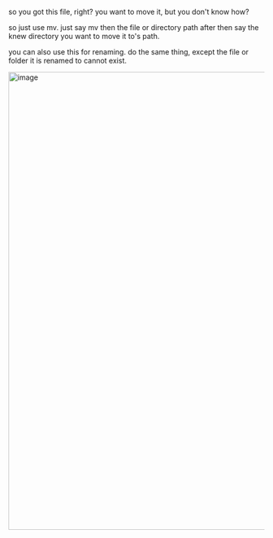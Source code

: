 so you got this file, right?
 you want to move it, but you don't know how?

so just use mv. just say mv then the file or directory path after then say the knew directory you want to move it to's path.

you can also use this for renaming. do the same thing, except the file or folder it is renamed to cannot exist.

<img width="1600" height="900" alt="image" src="https://github.com/user-attachments/assets/b756d4c3-b209-45c9-be0a-4d0bbb78b148" />
